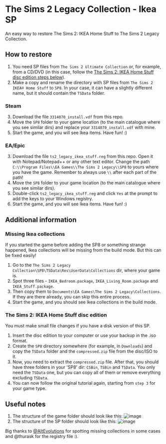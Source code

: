 # The Sims 2 Legacy Collection - Ikea SP
An easy way to restore The Sims 2: IKEA Home Stuff to The Sims 2 Legacy Collection.

## How to restore

1. You need SP files from `The Sims 2 Ultimate Collection` or, for example, from a CD/DVD (in this case, follow the [The Sims 2: IKEA Home Stuff disc edition steps below](#the-sims-2-ikea-home-stuff-disc-edition)).
2. Make a copy and rename the directory with SP files from `The Sims 2 IKEA® Home Stuff` to `SP8`. In your case, it can have a slightly different name, but it should contain the `TSData` folder.

### Steam

3. Download the file `3314070_install.vdf` from this repo.
4. Move the `SP8` folder to your game location (to the main catalogue where you see similar dirs) and replace your `3314070_install.vdf` with mine.
5. Start the game, and you will see Ikea items. Have fun! :)

### EA/Epic

3. Download the file `ts2_legacy_ikea_stuff.reg` from this repo. Open it with Notepad/Notepad++ or any other text editor. Change the path `C:\\Program Files\\EA Games\\The Sims 2 Legacy\\SP8` to yours where you have the game. Remember to always use `\\` after each part of the path!
4. Move the `SP8` folder to your game location (to the main catalogue where you see similar dirs).
5. Double-click `ts2_legacy_ikea_stuff.reg` and click `Yes` at the prompt to add the keys to your Windows registry.
6. Start the game, and you will see Ikea items. Have fun! :)

## Additional information

### Missing Ikea collections
If you started the game before adding the SP8 or something strange happened, Ikea collections will be missing from the build mode. But this can be fixed easily!

1. Go to the `The Sims 2 Legacy Collection\SP8\TSData\Res\UserData\Collections` dir, where your game is.
2. Spot three files - `IKEA_Bedroom.package`, `IKEA_Living_Room.package` and `IKEA_Stuff.package`.
3. Then copy them to `Documents\EA Games\The Sims 2 Legacy\Collections`. If they are there already, you can skip this entire process.
4. Start the game, and you should see Ikea collections in the build mode.

### The Sims 2: IKEA Home Stuff disc edition
You must make small file changes if you have a disk version of this SP.

1. Insert the disc edition to your computer or use your backup in the .iso format.
2. Create the `SP8` directory somewhere (for example, in `Downloads`) and copy the `TSData` folder and the `compressed.zip` file from the disc/ISO to it.
3. Now, you need to extract the `compressed.zip` file. After that, you should have three folders in your 'SP8' dir: `CSBin`, `TSBin` and `TSData`. You only need the `TSData` one, but you can copy all of them or remove everything excluding `TSData`.
4. You can now follow the original tutorial again, starting from `step 3` for your game type.

## Useful notes

1. The structure of the game folder should look like this:
![image](https://github.com/user-attachments/assets/7b31a32c-bd5a-4894-adbf-c4d0b626d88f)
2. The structure of the SP folder should look like this:
![image](https://github.com/user-attachments/assets/f9e36119-a08f-40c4-817d-3ad85bc4f9c0)

Big thanks to [@AltEvolutions](https://github.com/hiloyt/the-sims-2-legacy-ikea/issues/1) for spotting missing collections in some cases and @thurask for the registry file :).

